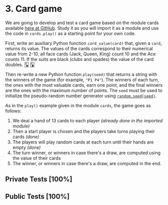 # 3. Card game

We are going to develop and test a card game based on the module cards available [here at GitHub](https://github.com/fpro-feup/public/blob/master/recitas/12/cards.py). Study it as you will import it as a module and use the code in `cards.play()` as a starting point for your own code.


First, write an auxiliary Python function `card_value(card)` that, given a `card`, returns its value. The values of the cards correspond to their numerical value from 2-10, all face cards (Jack, Queen, King) count 10 and the Ace counts 11. If the suits are black (clubs and spades) the value of the card doubles. 🂡 🃑


Then re-write a new Python function `play(seed)` that returns a string with the winners of the game (for example, `"P1 P4"`). The winners of each turn, the ones with the most valuable cards, earn one point, and the final winners are the ones with the maximum number of points. The `seed` must be used to initialize the pseudo-random number generator using [`random.seed(seed)`](https://docs.python.org/3/library/random.html#random.seed).


As in the `play()` example given in the module `cards`, the game goes as follows:


1. We deal a hand of 13 cards to each player *(already done in the imported module)*
2. Then a start player is chosen and the players take turns playing their cards *(done)*
3. The players will play random cards at each turn until their hands are empty *(done)*
4. The turn winner, or winners in case there's a draw, are computed using the value of their cards
5. The winner, or winners in case there's a draw, are computed in the end.



## Private Tests [100%]

## Public Tests [100%]
